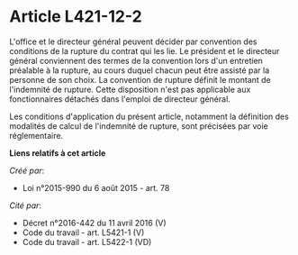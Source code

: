 # Article L421-12-2

L'office et le directeur général peuvent décider par convention des conditions de la rupture du contrat qui les lie. Le
président et le directeur général conviennent des termes de la convention lors d'un entretien préalable à la rupture, au
cours duquel chacun peut être assisté par la personne de son choix. La convention de rupture définit le montant de
l'indemnité de rupture. Cette disposition n'est pas applicable aux fonctionnaires détachés dans l'emploi de directeur
général.

Les conditions d'application du présent article, notamment la définition des modalités de calcul de l'indemnité de rupture,
sont précisées par voie réglementaire.

**Liens relatifs à cet article**

_Créé par_:

  - Loi n°2015-990 du 6 août 2015 - art. 78

_Cité par_:

  - Décret n°2016-442 du 11 avril 2016 (V)
  - Code du travail - art. L5421-1 (V)
  - Code du travail - art. L5422-1 (VD)
